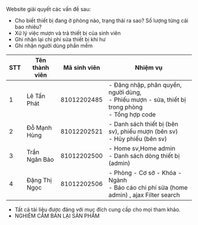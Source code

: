 Website giải quyết các vấn đề sau:
+ Cho biết thiết bị đang ở phòng nào, trạng thái ra sao? Số lượng từng cái bao nhiêu?
+ Xử lý việc mượn và trả thiết bị của sinh viên
+ Ghi nhận lại chi phí sửa thiết bị khi hư
+ Ghi nhận người dùng phần mềm

| STT | Tên thành viên   | Mã sinh viên | Nhiệm vụ                                                                                                                              |
| --- | ---------------- | ------------ | ------------------------------------------------------------------------------------------------------------------------------------- |
| 1   | Lê Tấn Phát | 81012202485  | - Đăng nhập, phân quyền, người dùng, <br> - Phiếu mượn - sửa, thiết bị trong phòng <br> - Tổng hợp code   |
| 2   | Đỗ Mạnh Hùng      | 81012202521  | - Danh sách thiết bị (bên sv), phiếu mượn (bên sv) <br> - Hủy phiếu (bên sv) |
| 3   | Trần Ngân Bảo    | 81012202500  | - Home sv,Home admin <br> - Danh sách dòng thiết bị (admin)              |
| 4   | Đặng Thị Ngọc   | 81012202506  | - Phòng - Cơ sở - Khóa - Ngành <br> - Báo cáo chi phí sửa (home admin) , ajax Filter search    |

- Tất cả tài liệu được đăng với mục đích cung cấp cho mọi tham khảo.
- NGHIÊM CẤM BÁN LẠI SẢN PHẨM
